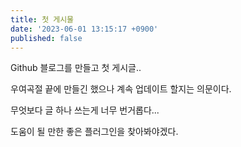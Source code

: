 ```yaml
---
title: 첫 게시물
date: '2023-06-01 13:15:17 +0900'
published: false
---
```


Github 블로그를 만들고 첫 게시글..

우여곡절 끝에 만들긴 했으나 계속 업데이트 할지는 의문이다.

무엇보다 글 하나 쓰는게 너무 번거롭다...

도움이 될 만한 좋은 플러그인을 찾아봐야겠다.
